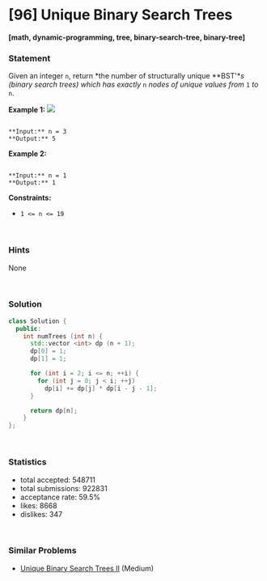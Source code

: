 # [96] Unique Binary Search Trees

**[math, dynamic-programming, tree, binary-search-tree, binary-tree]**

### Statement

Given an integer `n`, return *the number of structurally unique **BST'**s (binary search trees) which has exactly* `n` *nodes of unique values from* `1` *to* `n`.


**Example 1:**
![](https://assets.leetcode.com/uploads/2021/01/18/uniquebstn3.jpg)

```

**Input:** n = 3
**Output:** 5

```

**Example 2:**

```

**Input:** n = 1
**Output:** 1

```

**Constraints:**
* `1 <= n <= 19`


<br>

### Hints

None

<br>

### Solution

```cpp
class Solution {
  public:
    int numTrees (int n) {
      std::vector <int> dp (n + 1);
      dp[0] = 1;
      dp[1] = 1;

      for (int i = 2; i <= n; ++i) {
        for (int j = 0; j < i; ++j)
          dp[i] += dp[j] * dp[i - j - 1];
      }

      return dp[n];
    }
};
```

<br>

### Statistics

- total accepted: 548711
- total submissions: 922831
- acceptance rate: 59.5%
- likes: 8668
- dislikes: 347

<br>

### Similar Problems

- [Unique Binary Search Trees II](https://leetcode.com/problems/unique-binary-search-trees-ii) (Medium)
